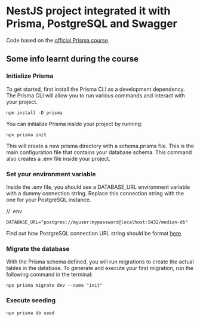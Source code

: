 # NestJS project integrated it with Prisma, PostgreSQL and Swagger
Code based on the [official Prisma course](https://www.prisma.io/blog/nestjs-prisma-rest-api-7D056s1BmOL0).


## Some info learnt during the course
### Initialize Prisma

To get started, first install the Prisma CLI as a development dependency. The Prisma CLI will allow you to run various commands and interact with your project.
```
npm install -D prisma
```

You can initialize Prisma inside your project by running:
```
npx prisma init
```
This will create a new prisma directory with a schema.prisma file. This is the main configuration file that contains your database schema. This command also creates a .env file inside your project.

### Set your environment variable
Inside the .env file, you should see a DATABASE_URL environment variable with a dummy connection string. Replace this connection string with the one for your PostgreSQL instance.

// .env
```
DATABASE_URL="postgres://myuser:mypassword@localhost:5432/median-db"
```

Find out how PostgreSQL connection URL string should be format [here](https://www.prisma.io/docs/concepts/database-connectors/postgresql#connection-url).

### Migrate the database
With the Prisma schema defined, you will run migrations to create the actual tables in the database. To generate and execute your first migration, run the following command in the terminal:
```
npx prisma migrate dev --name "init"
```

### Execute seeding
```
npx prisma db seed
```